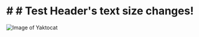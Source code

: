 # # # Test Header's text size changes!
![Image of Yaktocat](https://octodex.github.com/images/yaktocat.png)
